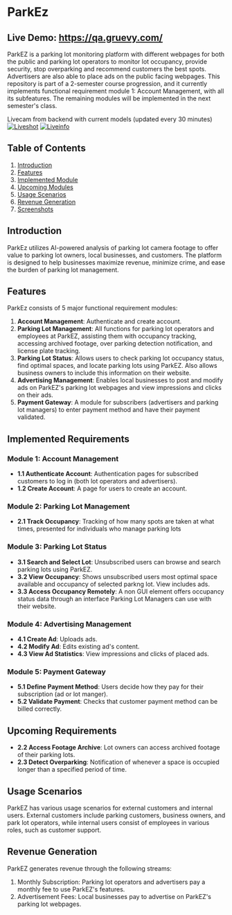 # ParkEz 
## Live Demo: https://qa.gruevy.com/

ParkEZ is a parking lot monitoring platform with different webpages for both the public and parking lot operators to monitor lot occupancy, provide security, stop overparking and recommend customers the best spots. Advertisers are also able to place ads on the public facing webpages. This repository is part of a 2-semester course progression, and it currently implements functional requirement module 1: Account Management, with all its subfeatures. The remaining modules will be implemented in the next semester's class.

Livecam from backend with current models (updated every 30 minutes)
[![Liveshot](https://qaapi.gruevy.com/lot/latest-jpg?cam=colltown)](https://qa.gruevy.com/lot/colltown)
[![Liveinfo](https://qaapi.gruevy.com/lot/latest-info-jpg?cam=colltown)](https://qa.gruevy.com/lot/colltown)

## Table of Contents

1. [Introduction](#introduction)
2. [Features](#features)
3. [Implemented Module](#implemented-module)
4. [Upcoming Modules](#upcoming-modules)
5. [Usage Scenarios](#usage-scenarios)
6. [Revenue Generation](#revenue-generation)
7. [Screenshots](#screenshots)

## Introduction

ParkEz utilizes AI-powered analysis of parking lot camera footage to offer value to parking lot owners, local businesses, and customers. The platform is designed to help businesses maximize revenue, minimize crime, and ease the burden of parking lot management.

## Features

ParkEz consists of 5 major functional requirement modules:

1. **Account Management**: Authenticate and create account.
2. **Parking Lot Management**: All functions for parking lot operators and employees at ParkEZ, assisting them with occupancy tracking, accessing archived footage, over parking detection notification, and license plate tracking.
3. **Parking Lot Status**: Allows users to check parking lot occupancy status, find optimal spaces, and locate parking lots using ParkEZ. Also allows business owners to include this information on their website.
4. **Advertising Management**: Enables local businesses to post and modify ads on ParkEZ's parking lot webpages and view impressions and clicks on their ads.
5. **Payment Gateway**: A module for subscribers (advertisers and parking lot managers) to enter payment method and have their payment validated.

## Implemented Requirements

### Module 1: Account Management
- **1.1 Authenticate Account**: Authentication pages for subscribed customers to log in (both lot operators and advertisers).
- **1.2 Create Account**: A page for users to create an account.

### Module 2: Parking Lot Management
- **2.1 Track Occupancy**: Tracking of how many spots are taken at what times, presented for individuals who manage parking lots

### Module 3: Parking Lot Status
- **3.1 Search and Select Lot**: Unsubscribed users can browse and search parking lots using ParkEZ. 
- **3.2 View Occupancy**: Shows unsubscribed users most optimal space available and occupancy of selected parkng lot. View includes ads.
- **3.3 Access Occupancy Remotely**: A non GUI element offers occupancy status data through an interface Parking Lot Managers can use with their website.

### Module 4: Advertising Management
- **4.1 Create Ad**: Uploads ads.
- **4.2 Modify Ad**: Edits existing ad's content.
- **4.3 View Ad Statistics**: View impressions and clicks of placed ads.

### Module 5: Payment Gateway
- **5.1 Define Payment Method**: Users decide how they pay for their subscription (ad or lot manger).
- **5.2 Validate Payment**: Checks that customer payment method can be billed correctly.


## Upcoming Requirements
- **2.2 Access Footage Archive**: Lot owners can access archived footage of their parking lots.
- **2.3 Detect Overparking**: Notification of whenever a space is occupied longer than a specified period of time.

## Usage Scenarios

ParkEZ has various usage scenarios for external customers and internal users. External customers include parking customers, business owners, and park lot operators, while internal users consist of employees in various roles, such as customer support.

## Revenue Generation

ParkEZ generates revenue through the following streams:
1. Monthly Subscription: Parking lot operators and advertisers pay a monthly fee to use ParkEZ's features.
2. Advertisement Fees: Local businesses pay to advertise on ParkEZ's parking lot webpages.
